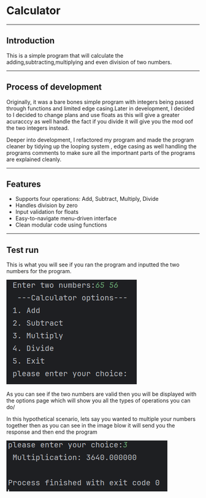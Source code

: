 # Calculator 

---

## Introduction
This is a simple program that will calculate the adding,subtracting,multiplying and even division of two numbers.

---
## Process of development

Originally, it was a bare bones simple program with integers being passed through functions and limited edge casing.Later in development, I decided to I decided to change plans and use floats as this will give a greater acuracccy as well handle the fact if you divide it will give you the mod oof the two integers instead.

Deeper into development, I refactored my program and made the program cleaner by tidying up the looping system , edge casing as well handling the programs comments to make sure all the importnant parts of the programs are explained cleanly.

---

## Features

- Supports four operations: Add, Subtract, Multiply, Divide
- Handles division by zero
- Input validation for floats
- Easy-to-navigate menu-driven interface
- Clean modular code using functions

---

## Test run
This is what you will see if you ran the program and inputted the two numbers for the program.

![Calculator demo screenshot](mini%20project/assets/options.png)

As you can see if the two numbers are valid  then you will be displayed with the options page which will show you all the types of operations you can do/

In this hypothetical scenario, lets say you wanted to multiple your numbers together then as you can see in the image blow it will send you the response and then end the program

![Calculator demo screenshot](mini%20project/assets/result.png)